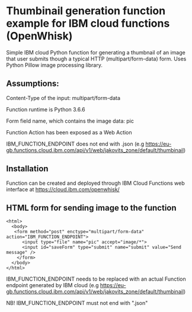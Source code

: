 # Thumbinail generation function example for IBM cloud functions (OpenWhisk)
Simple IBM cloud Python function for generating a thumbnail of an image that user submits though a typical HTTP (multipart/form-data) form. Uses Python Pillow image processing library. 

## Assumptions:
Content-Type of the input: multipart/form-data

Function runtime is Python 3.6.6

Form field name, which contains the image data: pic

Function Action has been exposed as a Web Action

IBM_FUNCTION_ENDPOINT does not end with .json (e.g https://eu-gb.functions.cloud.ibm.com/api/v1/web/jakovits_zone/default/thumbinail)

## Installation
Function can be created and deployed through IBM Cloud Functions web interface at https://cloud.ibm.com/openwhisk/

## HTML form for sending image to the function
```
<html>
  <body>
   <form method="post" enctype="multipart/form-data" action="IBM_FUNCTION_ENDPOINT">
      <input type="file" name="pic" accept="image/*">
      <input id="saveForm" type="submit" name="submit" value="Send message" />
    </form>	
  </body>
</html>
```

IBM_FUNCTION_ENDPOINT needs to be replaced with an actual  Function endpoint generated by IBM cloud (e.g https://eu-gb.functions.cloud.ibm.com/api/v1/web/jakovits_zone/default/thumbinail)

NB! IBM_FUNCTION_ENDPOINT must not end with ".json"
